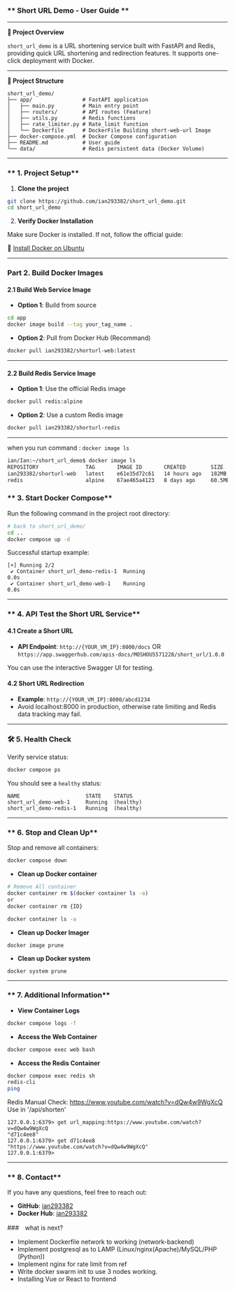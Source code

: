 ### ** Short URL Demo - User Guide **

---

**📌 Project Overview**

`short_url_demo` is a URL shortening service built with FastAPI and Redis, providing quick URL shortening and redirection features. It supports one-click deployment with Docker.

---

**📂 Project Structure**

```
short_url_demo/
├── app/                # FastAPI application
│   ├── main.py         # Main entry point
│   ├── routers/        # API routes (Feature)
│   ├── utils.py        # Redis functions
│   ├── rate_limiter.py # Rate_limit function
│   └── Dockerfile      # DockerFile Building short-web-url Image
├── docker-compose.yml  # Docker Compose configuration
├── README.md           # User guide
└── data/               # Redis persistent data (Docker Volume)
```

---

### ** 1. Project Setup**

1. **Clone the project**

```bash
git clone https://github.com/ian293382/short_url_demo.git
cd short_url_demo
```

2. **Verify Docker Installation**

Make sure Docker is installed. If not, follow the official guide:

🔗 [Install Docker on Ubuntu](https://docs.docker.com/engine/install/ubuntu/#install-using-the-repository)

---

### **Part 2. Build Docker Images**

#### **2.1 Build Web Service Image**

* **Option 1**: Build from source

```bash
cd app
docker image build --tag your_tag_name .
```

* **Option 2**: Pull from Docker Hub (Recommand)

```bash
docker pull ian293382/shorturl-web:latest
```

---

#### **2.2 Build Redis Service Image**

* **Option 1**: Use the official Redis image

```bash
docker pull redis:alpine
```

* **Option 2**: Use a custom Redis image

```bash
docker pull ian293382/shorturl-redis
```

---
when you run command : `docker image ls `
```bash
ian/Ian:~/short_url_demo$ docker image ls
REPOSITORY               TAG       IMAGE ID       CREATED        SIZE
ian293382/shorturl-web   latest    e61e35d72c61   14 hours ago   182MB
redis                    alpine    67ae465a4123   8 days ago     60.5MB
```

### ** 3. Start Docker Compose**

Run the following command in the project root directory:

```bash
# back to short_url_demo/
cd .. 
docker compose up -d
```

Successful startup example:

```
[+] Running 2/2
 ✔ Container short_url_demo-redis-1  Running                                                                                 0.0s 
 ✔ Container short_url_demo-web-1    Running                                                                                 0.0s
```

---

### ** 4. API Test the Short URL Service**

#### **4.1 Create a Short URL**

* **API Endpoint**: `http://{YOUR_VM_IP}:8000/docs`
OR `https://app.swaggerhub.com/apis-docs/MOSHOU5571228/short_url/1.0.0`

You can use the interactive Swagger UI for testing.

#### **4.2 Short URL Redirection**

* **Example**: `http://{YOUR_VM_IP}:8000/abcd1234`
* Avoid localhost:8000 in production, otherwise rate limiting and Redis data tracking may fail.

---

### **🛠️ 5. Health Check**

Verify service status:

```bash
docker compose ps
```

You should see a `healthy` status:

```
NAME                     STATE    STATUS
short_url_demo-web-1     Running  (healthy)
short_url_demo-redis-1   Running  (healthy)
```

---

### ** 6. Stop and Clean Up**

Stop and remove all containers:

```bash
docker compose down
```
* **Clean up Docker container**

```bash
# Remove All container
docker container rm $(docker container ls -a)
or
docker container rm {ID}

docker container ls -a
```
* **Clean up Docker Imager**

```
docker image prune 
```
* **Clean up Docker system**
```
docker system prune 
```
---

### ** 7. Additional Information**

* **View Container Logs**

```bash
docker compose logs -f
```

* **Access the Web Container**

```bash
docker compose exec web bash
```

* **Access the Redis Container**

```bash
docker compose exec redis sh
redis-cli
ping

```
Redis Manual Check:
https://www.youtube.com/watch?v=dQw4w9WgXcQ Use in '/api/shorten'
```
127.0.0.1:6379> get url_mapping:https://www.youtube.com/watch?v=dQw4w9WgXcQ
"d71c4ee8"
127.0.0.1:6379> get d71c4ee8
"https://www.youtube.com/watch?v=dQw4w9WgXcQ"
127.0.0.1:6379> 
```
---

### ** 8. Contact**

If you have any questions, feel free to reach out:

* **GitHub**: [ian293382](https://github.com/ian293382)
* **Docker Hub**: [ian293382](https://hub.docker.com/u/ian293382)

###　what is next?
- Implement Dockerfile network to working (network-backend)
- Implement postgresql as to LAMP (Linux/nginx(Apache)/MySQL/PHP (Python))
- Implement nginx for rate limit from ref
- Write docker swarm init to use 3 nodes working.
- Installing Vue or React to frontend
